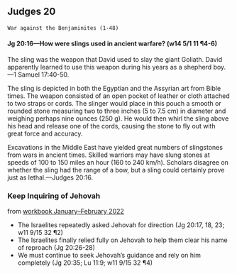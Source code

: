 ## Judges 20

```
War against the Benjaminites (1-48)
```

#### Jg 20:16​—How were slings used in ancient warfare? (w14 5/1 11 ¶4-6)

The sling was the weapon that David used to slay the giant Goliath. David apparently learned to use this weapon during his years as a shepherd boy.​—1 Samuel 17:40-50.

The sling is depicted in both the Egyptian and the Assyrian art from Bible times. The weapon consisted of an open pocket of leather or cloth attached to two straps or cords. The slinger would place in this pouch a smooth or rounded stone measuring two to three inches (5 to 7.5 cm) in diameter and weighing perhaps nine ounces (250 g). He would then whirl the sling above his head and release one of the cords, causing the stone to fly out with great force and accuracy.

Excavations in the Middle East have yielded great numbers of slingstones from wars in ancient times. Skilled warriors may have slung stones at speeds of 100 to 150 miles an hour (160 to 240 km/​h). Scholars disagree on whether the sling had the range of a bow, but a sling could certainly prove just as lethal.​—Judges 20:16.

### Keep Inquiring of Jehovah

from [workbook January–February 2022](https://www.jw.org/en/library/jw-meeting-workbook/january-february-2022-mwb/Life-and-Ministry-Meeting-Schedule-for-January-17-23-2022/Keep-Inquiring-of-Jehovah/)

- The Israelites repeatedly asked Jehovah for direction (Jg 20:17, 18, 23; w11 9/15 32 ¶2)
- The Israelites finally relied fully on Jehovah to help them clear his name of reproach (Jg 20:26-28)
- We must continue to seek Jehovah’s guidance and rely on him completely (Jg 20:35; Lu 11:9; w11 9/15 32 ¶4)
